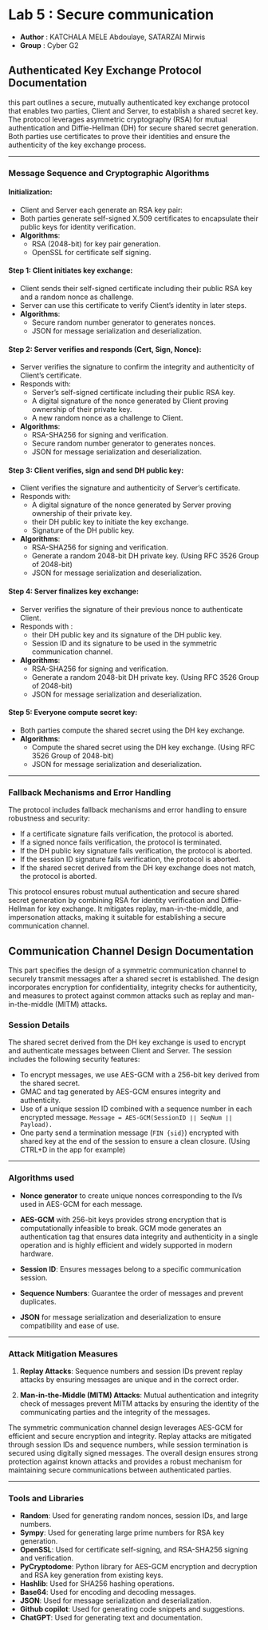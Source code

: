# Lab 5 : Secure communication

- **Author** : KATCHALA MELE Abdoulaye, SATARZAI Mirwis
- **Group** : Cyber G2

## **Authenticated Key Exchange Protocol Documentation**

this part outlines a secure, mutually authenticated key exchange protocol that enables two parties, Client and Server, to establish a shared secret key. The protocol leverages asymmetric cryptography (RSA) for mutual authentication and Diffie-Hellman (DH) for secure shared secret generation. Both parties use certificates to prove their identities and ensure the authenticity of the key exchange process. 

---

### **Message Sequence and Cryptographic Algorithms**

#### **Initialization**:
- Client and Server each generate an RSA key pair:
- Both parties generate self-signed X.509 certificates to encapsulate their public keys for identity verification.
- **Algorithms**:
  - RSA (2048-bit) for key pair generation.
  - OpenSSL for certificate self signing.

#### **Step 1: Client initiates key exchange**:
- Client sends their self-signed certificate including their public RSA key and a random nonce as challenge.
- Server can use this certificate to verify Client’s identity in later steps.
- **Algorithms**:
  - Secure random number generator to generates nonces.
  - JSON for message serialization and deserialization.

#### **Step 2: Server verifies and responds (Cert, Sign, Nonce)**:
- Server verifies the signature to confirm the integrity and authenticity of Client’s certificate.
- Responds with:
  - Server’s self-signed certificate including their public RSA key.
  - A digital signature of the nonce generated by Client proving ownership of their private key.
  - A new random nonce as a challenge to Client.
- **Algorithms**:
  - RSA-SHA256 for signing and verification.
  - Secure random number generator to generates nonces.
  - JSON for message serialization and deserialization.

#### **Step 3: Client verifies, sign and send DH public key**:
- Client verifies the signature and authenticity of Server’s certificate.
- Responds with:
  - A digital signature of the nonce generated by Server proving ownership of their private key.
  - their DH public key to initiate the key exchange.
  - Signature of the DH public key.
- **Algorithms**:
  - RSA-SHA256 for signing and verification.
  - Generate a random 2048-bit DH private key. (Using RFC 3526 Group of 2048-bit)
  - JSON for message serialization and deserialization.

#### **Step 4: Server finalizes key exchange**:
- Server verifies the signature of their previous nonce to authenticate Client.
- Responds with :
  - their DH public key and its signature of the DH public key.
  - Session ID and its signature to be used in the symmetric communication channel.
- **Algorithms**:
  - RSA-SHA256 for signing and verification.
  - Generate a random 2048-bit DH private key. (Using RFC 3526 Group of 2048-bit)
  - JSON for message serialization and deserialization.

#### **Step 5: Everyone compute secret key**:
- Both parties compute the shared secret using the DH key exchange.
- **Algorithms**:
  - Compute the shared secret using the DH key exchange. (Using RFC 3526 Group of 2048-bit)
  - JSON for message serialization and deserialization.

---

### **Fallback Mechanisms and Error Handling**

The protocol includes fallback mechanisms and error handling to ensure robustness and security:

- If a certificate signature fails verification, the protocol is aborted.
- If a signed nonce fails verification, the protocol is terminated.
- If the DH public key signature fails verification, the protocol is aborted.
- If the session ID signature fails verification, the protocol is aborted.
- If the shared secret derived from the DH key exchange does not match, the protocol is aborted.

This protocol ensures robust mutual authentication and secure shared secret generation by combining RSA for identity verification and Diffie-Hellman for key exchange. It mitigates replay, man-in-the-middle, and impersonation attacks, making it suitable for establishing a secure communication channel.

## Communication Channel Design Documentation

This part specifies the design of a symmetric communication channel to securely transmit messages after a shared secret is established. The design incorporates encryption for confidentiality, integrity checks for authenticity, and measures to protect against common attacks such as replay and man-in-the-middle (MITM) attacks.

### Session Details

The shared secret derived from the DH key exchange is used to encrypt and authenticate messages between Client and Server. The session includes the following security features:

- To encrypt messages, we use AES-GCM with a 256-bit key derived from the shared secret.
- GMAC and tag generated by AES-GCM ensures integrity and authenticity.
- Use of a unique session ID combined with a sequence number in each encrypted message. `Message = AES-GCM(SessionID ∣∣ SeqNum ∣∣ Payload).`
- One party send a termination message (`FIN {sid}`) encrypted with shared key at the end of the session to ensure a clean closure. (Using CTRL+D in the app for example)

---

### **Algorithms used**

- **Nonce generator** to create unique nonces corresponding to the IVs used in AES-GCM for each message.

- **AES-GCM** with 256-bit keys provides strong encryption that is computationally infeasible to break. GCM mode generates an authentication tag that ensures data integrity and authenticity in a single operation and is highly efficient and widely supported in modern hardware.

- **Session ID**: Ensures messages belong to a specific communication session.

- **Sequence Numbers**: Guarantee the order of messages and prevent duplicates.

- **JSON** for message serialization and deserialization to ensure compatibility and ease of use.

---

### **Attack Mitigation Measures**

1. **Replay Attacks**: Sequence numbers and session IDs prevent replay attacks by ensuring messages are unique and in the correct order.

2. **Man-in-the-Middle (MITM) Attacks**: Mutual authentication and integrity check of messages prevent MITM attacks by ensuring the identity of the communicating parties and the integrity of the messages.

The symmetric communication channel design leverages AES-GCM for efficient and secure encryption and integrity. Replay attacks are mitigated through session IDs and sequence numbers, while session termination is secured using digitally signed messages. The overall design ensures strong protection against known attacks and provides a robust mechanism for maintaining secure communications between authenticated parties.

---

### **Tools and Libraries**

- **Random**: Used for generating random nonces, session IDs, and large numbers.
- **Sympy**: Used for generating large prime numbers for RSA key generation.
- **OpenSSL**: Used for certificate self-signing, and RSA-SHA256 signing and verification.
- **PyCryptodome**: Python library for AES-GCM encryption and decryption and RSA key generation from existing keys.
- **Hashlib**: Used for SHA256 hashing operations.
- **Base64**: Used for encoding and decoding messages.
- **JSON**: Used for message serialization and deserialization.
- **Github copilot**: Used for generating code snippets and suggestions.
- **ChatGPT**: Used for generating text and documentation.